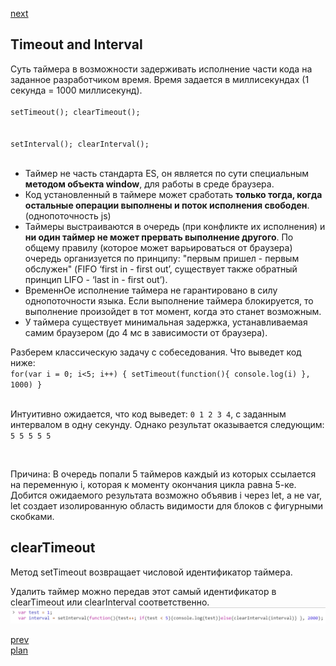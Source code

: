 <a href="03.md">next</a>

<h2>Timeout and Interval</h2>
<div>
Суть таймера в возможности задерживать исполнение части кода на заданное разработчиком время.
Время задается в миллисекундах (1 секунда = 1000 миллисекунд).

<div>
<code>
setTimeout(); clearTimeout();
</code>
<br/>
<code>
setInterval(); clearInterval();
</code>
</div>

</div>

<br/>

<ul>
<li>
Таймер не часть стандарта ES, он является по сути специальным <strong>методом объекта window</strong>, для работы в среде браузера.
</li>
<li>
Код установленный в таймере может сработать <strong>только тогда, когда остальные операции выполнены и поток исполнения свободен</strong>.
(однопоточность js)
</li>
<li>
Таймеры выстраиваются в очередь (при конфликте их исполнения) и <strong>ни один таймер не может прервать выполнение другого</strong>.
По общему правилу (которое может варьироваться от браузера) очередь организуется по принципу:
"первым пришел - первым обслужен" (FIFO ‘first in - first out’, существует также обратный принцип LIFO - ‘last in - first out’).
</li>
<li>
ВременнОе исполнение таймера не гарантировано в силу однопоточности языка.
Если выполнение таймера блокируется, то выполнение произойдет в тот момент, когда это станет возможным.
</li>
<li>
У таймера существует минимальная задержка, устанавливаемая самим браузером (до 4 мс в зависимости от браузера).
</li>
</ul>

<div>
Разберем классическую задачу с собеседования. Что выведет код ниже:

<code>
for(var i = 0; i<5; i++) { setTimeout(function(){ console.log(i) }, 1000) }
</code>

<br/>

Интуитивно ожидается, что код выведет: <code>0 1 2 3 4</code>, с заданным интервалом в одну секунду.
Однако результат оказывается следующим: <code>5 5 5 5 5</code>

<br/>

Причина: В очередь попали 5 таймеров каждый из которых ссылается на переменную i, которая к моменту окончания цикла равна 5-ке.
Добится ожидаемого результата возможно объявив i через let, а не var, let создает изолированную область видимости для блоков
с фигурными скобками.

</div>

<h2>clearTimeout</h2>

<div>
Метод setTimeout возвращает числовой идентификатор таймера.

<br/>

Удалить таймер можно передав этот самый идентификатор в clearTimeout или clearInterval соответственно.
<img src="./media/02-1.png">

<a href="01.md">prev</a>
<br/>
<a href="00.md">plan</a>
